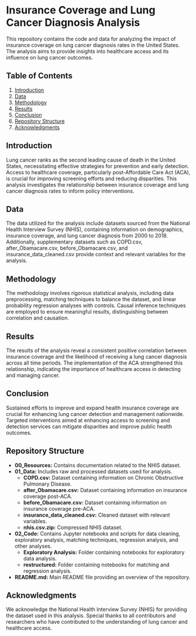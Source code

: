 # Insurance Coverage and Lung Cancer Diagnosis Analysis

This repository contains the code and data for analyzing the impact of insurance coverage on lung cancer diagnosis rates in the United States. The analysis aims to provide insights into healthcare access and its influence on lung cancer outcomes.

## Table of Contents

1. [Introduction](#introduction)
2. [Data](#data)
3. [Methodology](#methodology)
4. [Results](#results)
5. [Conclusion](#conclusion)
6. [Repository Structure](#repository-structure)
7. [Acknowledgments](#acknowledgments)

## Introduction

Lung cancer ranks as the second leading cause of death in the United States, necessitating effective strategies for prevention and early detection. Access to healthcare coverage, particularly post-Affordable Care Act (ACA), is crucial for improving screening efforts and reducing disparities. This analysis investigates the relationship between insurance coverage and lung cancer diagnosis rates to inform policy interventions.

## Data

The data utilized for the analysis include datasets sourced from the National Health Interview Survey (NHIS), containing information on demographics, insurance coverage, and lung cancer diagnosis from 2000 to 2018. Additionally, supplementary datasets such as COPD.csv, after_Obamacare.csv, before_Obamacare.csv, and insurance_data_cleaned.csv provide context and relevant variables for the analysis.

## Methodology

The methodology involves rigorous statistical analysis, including data preprocessing, matching techniques to balance the dataset, and linear probability regression analyses with controls. Causal inference techniques are employed to ensure meaningful results, distinguishing between correlation and causation.

## Results

The results of the analysis reveal a consistent positive correlation between insurance coverage and the likelihood of receiving a lung cancer diagnosis across all time periods. The implementation of the ACA strengthened this relationship, indicating the importance of healthcare access in detecting and managing cancer.

## Conclusion

Sustained efforts to improve and expand health insurance coverage are crucial for enhancing lung cancer detection and management nationwide. Targeted interventions aimed at enhancing access to screening and detection services can mitigate disparities and improve public health outcomes.

## Repository Structure

- **00_Resources:** Contains documentation related to the NHIS dataset.
- **01_Data:** Includes raw and processed datasets used for analysis.
  - **COPD.csv:** Dataset containing information on Chronic Obstructive Pulmonary Disease.
  - **after_Obamacare.csv:** Dataset containing information on insurance coverage post-ACA.
  - **before_Obamacare.csv:** Dataset containing information on insurance coverage pre-ACA.
  - **insurance_data_cleaned.csv:** Cleaned dataset with relevant variables.
  - **nhis.csv.zip:** Compressed NHIS dataset.
- **02_Code:** Contains Jupyter notebooks and scripts for data cleaning, exploratory analysis, matching techniques, regression analysis, and other analyses.
  - **Exploratory Analysis:** Folder containing notebooks for exploratory data analysis.
  - **restructured:** Folder containing notebooks for matching and regression analysis.
- **README.md:** Main README file providing an overview of the repository.

## Acknowledgments

We acknowledge the National Health Interview Survey (NHIS) for providing the dataset used in this analysis. Special thanks to all contributors and researchers who have contributed to the understanding of lung cancer and healthcare access.
